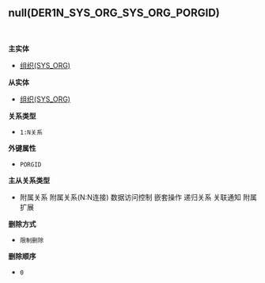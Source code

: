 ## null(DER1N_SYS_ORG_SYS_ORG_PORGID) <!-- {docsify-ignore-all} -->



<br>
<p class="panel-title"><b>主实体</b></p>

* [组织(SYS_ORG)](module/ebsx/SysOrganization)

<p class="panel-title"><b>从实体</b></p>

* [组织(SYS_ORG)](module/ebsx/SysOrganization)

<p class="panel-title"><b>关系类型</b></p>

* `1:N关系`

<p class="panel-title"><b>外键属性</b></p>

* `PORGID`

<p class="panel-title"><b>主从关系类型</b></p>

* <i class="fa fa-square"/></i> 附属关系 <i class="fa fa-square"/></i> 附属关系(N:N连接) <i class="fa fa-square"/></i> 数据访问控制 <i class="fa fa-square"/></i> 嵌套操作 <i class="fa fa-square"/></i> 递归关系 <i class="fa fa-square"/></i> 关联通知 <i class="fa fa-square"/></i> 附属扩展

<p class="panel-title"><b>删除方式</b></p>

* `限制删除`

<p class="panel-title"><b>删除顺序</b></p>

* `0`
